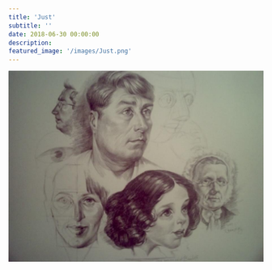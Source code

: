 ```yaml
---
title: 'Just'
subtitle: ''
date: 2018-06-30 00:00:00
description:
featured_image: '/images/Just.png'
---
```


![](/images/Just.png)
